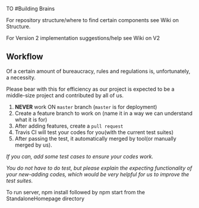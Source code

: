 TO #Building Brains

For repository structure/where to find certain components see Wiki on Structure.

For Version 2 implementation suggestions/help see Wiki on V2

## Workflow
Of a certain amount of bureaucracy, rules and regulations is, unfortunately, a necessity. 

Please bear with this for efficiency as our project is expected to be a middle-size project and   contributed by all of us.


1. __NEVER__ work ON `master` branch (`master` is for deployment)
2. Create a feature branch to work on (name it in a way we can understand what it is for)
3. After adding features, create a `pull request`
4. Travis CI will test your codes for you(with the current test suites)
5. After passing the test, it automatically merged by tool(or manually merged by us).



_If you can, add some test cases to ensure your codes work._
 
_You do not have to do test, but please explain the expecting functionality of your new-adding codes, which would be very helpful for us to improve the test suites._


To run server, npm install followed by npm start from the StandaloneHomepage directory
